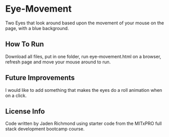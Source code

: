 # Eye-Movement
Two Eyes that look around based upon the movement of your mouse on the page, with a blue background.
## How To Run
Download all files, put in one folder, run eye-movement.html on a browser, refresh page and move your mouse around to run.
## Future Improvements
I would like to add something that makes the eyes do a roll animation when on a click.
## License Info
Code written by Jaden Richmond using starter code from the MITxPRO full stack development bootcamp course.
 
